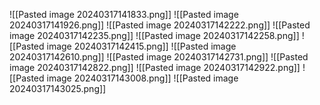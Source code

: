 ![[Pasted image 20240317141833.png]]
![[Pasted image 20240317141926.png]]
![[Pasted image 20240317142222.png]]
![[Pasted image 20240317142235.png]]
![[Pasted image 20240317142258.png]]
![[Pasted image 20240317142415.png]]
![[Pasted image 20240317142610.png]]
![[Pasted image 20240317142731.png]]
![[Pasted image 20240317142822.png]]
![[Pasted image 20240317142922.png]]
![[Pasted image 20240317143008.png]]
![[Pasted image 20240317143025.png]]
